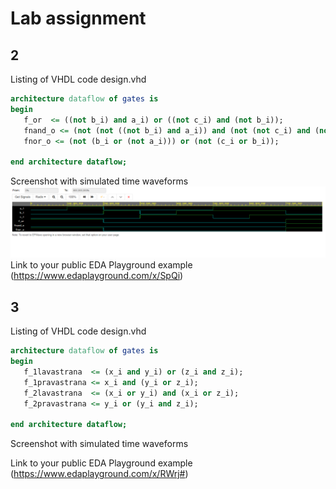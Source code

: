 # Lab assignment

## 2
Listing of VHDL code design.vhd
 ```vhdl
architecture dataflow of gates is
begin
    f_or  <= ((not b_i) and a_i) or ((not c_i) and (not b_i));
    fnand_o <= (not (not ((not b_i) and a_i)) and (not (not c_i) and (not b_i)));
    fnor_o <= (not (b_i or (not a_i))) or (not (c_i or b_i));

end architecture dataflow;
```
Screenshot with simulated time waveforms
![](images/Screenshot_1.png)
Link to your public EDA Playground example
(https://www.edaplayground.com/x/SpQi)

## 3
Listing of VHDL code design.vhd
 ```vhdl
architecture dataflow of gates is
begin
    f_1lavastrana  <= (x_i and y_i) or (z_i and z_i);
    f_1pravastrana <= x_i and (y_i or z_i);
    f_2lavastrana  <= (x_i or y_i) and (x_i or z_i);
    f_2pravastrana <= y_i or (y_i and z_i);

end architecture dataflow;

```
Screenshot with simulated time waveforms

Link to your public EDA Playground example
(https://www.edaplayground.com/x/RWrj#)
